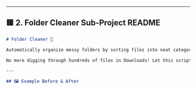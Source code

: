
---

## 🟨 2. Folder Cleaner Sub-Project README

```markdown
# Folder Cleaner 🧹

Automatically organize messy folders by sorting files into neat categories like `Documents`, `Images`, `Videos`, and more.

No more digging through hundreds of files in Downloads! Let this script do the work.

---

## 🖼️ Example Before & After
